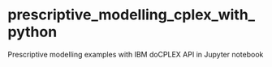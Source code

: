 # prescriptive_modelling_cplex_with_python
Prescriptive modelling examples with IBM doCPLEX API in Jupyter notebook
